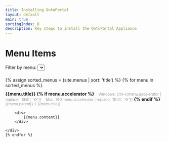 ```yaml
---
title: Installing OntoPortal
layout: default
main: true
sortingIndex: D
description: Key steps to install the OntoPortal Appliance
---
```


# Menu Items

<div style="border-bottom: 1px solid #f0f0f0; padding-bottom: 10px; margin-bottom: 10px;">
	<div>
		Filter by menu:
		<select id="menuFilter"></select>
	</div>
</div>

<script>
	var menuUtil = (function() {
		var menus = [];
		menus.push("");
		$("#menuFilter").on("change", function(e) {
			var selectedMenu = $("#menuFilter").find(":selected").text();
			if (selectedMenu === "") {
				$(".menu-item").show(400);
			} else {
				$(".menu-item[data-parent!=" + selectedMenu + "]").hide(400);
				$("[data-parent=" + selectedMenu + "]").show(400);
			}
		});


		return {
			addMenu: function(menu) {
				if ($.inArray(menu, menus) === -1) {
					menus.push(menu);
				}
			},
			getMenus: function() {
				return menus;
			},
			installMenus: function() {
				var selectElement = $("#menuFilter");
				for (var i = 0; i < menus.length; i++) {
					var menu = menus[i];
					$("<option/>", {
						value: menu,
						html: menu
					}).appendTo(selectElement);
				}
			}
		};
	})();
</script>

<div>
	{% assign sorted_menus = (site.menus | sort: 'title') %} {% for menu in sorted_menus %}
	<script>
		menuUtil.addMenu("{{menu.parent}}")
	</script>
	<div class="menu-item" data-parent="{{menu.parent}}" style="padding-top: 10px; padding-bottom: 30px;">
		<div style="font-weight: bold;">
			{{menu.title}} {% if menu.accelerator %}
			<span style="font-weight: 300; font-size: 12px; color: gray;">
				<span style="padding: 0 0 10px 10px">
					Windows: <span class="accelerator">Ctrl-{{menu.accelerator  | replace: 'Shift', '&#x21E7;'}}</span>
			</span>
			<span style="padding: 0 0 10px 10px">
					Mac: <span class="accelerator">&#x2318;{{menu.accelerator  | replace: 'Shift', '&#x21E7;'}}</span>
			</span>
			</span>
			{% endif %}
			<div style="font-size: smaller; color: gray; font-weight: 300;">
				{{menu.parent}} > {{menu.title}}
			</div>
		</div>

		<div>
			{{menu.content}}
		</div>

	</div>
	{% endfor %}
</div>

<script>
	menuUtil.installMenus();
</script>
